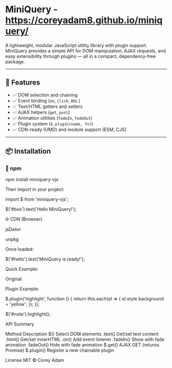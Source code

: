 # MiniQuery - https://coreyadam8.github.io/miniquery/

A lightweight, modular JavaScript utility library with plugin support.  
MiniQuery provides a simple API for DOM manipulation, AJAX requests, and easy extensibility through plugins — all in a compact, dependency-free package.

---

## 🔧 Features

- ✅ DOM selection and chaining
- ✅ Event binding (`on`, `click`, etc.)
- ✅ Text/HTML getters and setters
- ✅ AJAX helpers (`get`, `post`)
- ✅ Animation utilities (`fadeIn`, `fadeOut`)
- ✅ Plugin system (`$.plugin(name, fn)`)
- ✅ CDN-ready (UMD) and module support (ESM, CJS)

---

## 📦 Installation

### 📁 npm

npm install miniquery-vjs


Then import in your project:

import $ from 'miniquery-vjs';

$('#box').text('Hello MiniQuery!');


🌐 CDN (Browser)

jsDelivr

<script src="https://cdn.jsdelivr.net/npm/miniquery-vjs@1.0.0/dist/miniquery.umd.min.js"></script>

unpkg

<script src="https://unpkg.com/miniquery-vjs@1.0.0/dist/miniquery.umd.min.js"></script>


Once loaded:

$('#hello').text('MiniQuery is ready!');


Quick Example:

<div id="box">Original</div>
<script>
  $('#box').text('Updated with MiniQuery');
  $('#box').fadeOut();
</script>


Plugin Example:

$.plugin('highlight', function () {
  return this.each(el => {
    el.style.background = 'yellow';
  });
});

$('#note').highlight();


API Summary

Method		Description
$()			Select DOM elements
.text()		Get/set text content
.html()		Get/set innerHTML
.on()		Add event listener
.fadeIn()	Show with fade animation
.fadeOut()	Hide with fade animation
$.get()		AJAX GET (returns Promise)
$.plugin()	Register a new chainable plugin


License
MIT © Corey Adam
